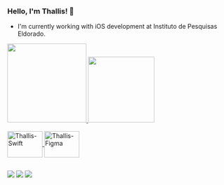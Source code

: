 ### Hello, I'm Thallis! 👋
<!-- What I'm working with -->
- I'm currently working with iOS development at Instituto de Pesquisas Eldorado. 

<div>
  <!-- Theme of progressos -->
  <a href="https://github.com/thallissousa">
  <img height="180em" src="https://github-readme-stats.vercel.app/api?username=thallissousa&show_icons=true&theme=vision-friendly-dark&include_all_commits=true&count_private=true"/>
  <img height="150.6em" src="https://github-readme-stats.vercel.app/api/top-langs/?username=thallissousa&layout=compact&langs_count=7&theme=vision-friendly-dark"/>
</div>
<!-- I work with... -->
  <div style="display: inline_block"><br>
  <img align="center" alt="Thallis-Swift" height="60" width="80" src="https://cdn.jsdelivr.net/gh/devicons/devicon/icons/swift/swift-original.svg">
     <img align="center" alt="Thallis-Figma" height="60" width="80" src="https://cdn.jsdelivr.net/gh/devicons/devicon/icons/figma/figma-original.svg">
  </div>
  
  ##
  <!-- Reach me at -->
<div>
   <a href="https://www.linkedin.com/in/thallissousa/" target="_blank"><img src="https://img.shields.io/badge/LinkedIn-0077B5?style=for-the-badge&logo=linkedin&logoColor=white" target="_blank"></a> 
      <a href = "mailto:thallissousa@outlook.com"><img src="https://img.shields.io/badge/Microsoft_Outlook-0078D4?style=for-the-badge&logo=microsoft-outlook&logoColor=white" target="_blank"></a>
   <a href="https://t.me/thallissousa" target="_blank"><img src="https://img.shields.io/badge/Telegram-2CA5E0?style=for-the-badge&logo=telegram&logoColor=white" target="_blank"></a> 
 
  </a>



